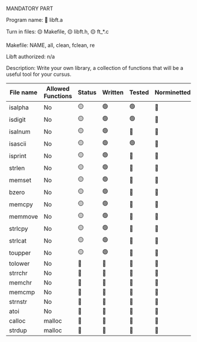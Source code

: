 MANDATORY PART

Program name: 🔴 libft.a

Turn in files: 🟡 Makefile, 🟡 libft.h, 🟡 ft_*.c

Makefile: NAME, all, clean, fclean, re

Libft authorized: n/a

Description: Write your own library, a collection of functions that will be a useful tool for your cursus.

| File name | Allowed Functions | Status | Written | Tested | Norminetted | Final check |
| --------- | ------ | --- | ------- | ------ | ----------- | ----------- |
| isalpha | No | 🟡 | 🟢 | 🟢 | 🔴 | 🔴 |
| isdigit | No | 🟡 | 🟢 | 🟢 | 🔴 | 🔴 |
| isalnum | No | 🟡 | 🟢 | 🔴 | 🔴 | 🔴 |
| isascii | No | 🟡 | 🟢 | 🟢 | 🔴 | 🔴 |
| isprint | No | 🟡 | 🟢 | 🔴 | 🔴 | 🔴 |
| strlen | No | 🟡 | 🟢 | 🔴 | 🔴 | 🔴 |
| memset | No | 🟡 | 🟢 | 🔴 | 🔴 | 🔴 |
| bzero | No | 🟡 | 🟢 | 🔴 | 🔴 | 🔴 |
| memcpy | No | 🟡 | 🟢 | 🔴 | 🔴 | 🔴 |
| memmove | No | 🟡 | 🟢 | 🔴 | 🔴 | 🔴 |
| strlcpy | No | 🟡 | 🟢 | 🔴 | 🔴 | 🔴 |
| strlcat | No | 🟡 | 🟢 | 🔴 | 🔴 | 🔴 |
| toupper | No | 🟡 | 🟢 | 🔴 | 🔴 | 🔴 |
| tolower | No | 🔴 | 🔴 | 🔴 | 🔴 | 🔴 |
| strrchr | No | 🔴 | 🔴 | 🔴 | 🔴 | 🔴 |
| memchr | No | 🔴 | 🔴 | 🔴 | 🔴 | 🔴 |
| memcmp | No | 🔴 | 🔴 | 🔴 | 🔴 | 🔴 |
| strnstr | No | 🔴 | 🔴 | 🔴 | 🔴 | 🔴 |
| atoi | No | 🔴 | 🔴 | 🔴 | 🔴 | 🔴 |
| calloc | malloc | 🔴 | 🔴 | 🔴 | 🔴 | 🔴 |
| strdup | malloc | 🔴 | 🔴 | 🔴 | 🔴 | 🔴 |

